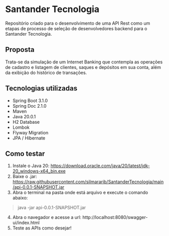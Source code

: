 # Santander Tecnologia
Repositório criado para o desenvolvimento de uma API Rest como um etapas de processo de seleção de desenvolvedores backend para o Santander Tecnologia.

## Proposta
Trata-se da simulação de um Internet Banking que contempla as operações de cadastro e listagem de clientes, saques e depósitos em sua conta, além da exibição do histórico de transações.

## Tecnologias utilizadas
* Spring Boot 3.1.0
* Spring Doc 2.1.0
* Maven
* Java 20.0.1
* H2 Database
* Lombok
* Flyway Migration
* JPA / Hibernate

## Como testar

1) Instale o Java 20: https://download.oracle.com/java/20/latest/jdk-20_windows-x64_bin.exe
2) Baixe o .jar: https://raw.githubusercontent.com/silmararib/SantanderTecnologia/main/api-0.0.1-SNAPSHOT.jar
3) Abra o terminal na pasta onde está  arquivo e execute o comando abaixo:
> java -jar api-0.0.1-SNAPSHOT.jar
4) Abra o navegador e acesse a url:
http://localhost:8080/swagger-ui/index.html
5) Teste as APIs como desejar!
